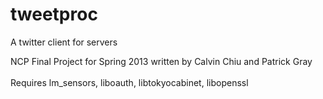 tweetproc
=========

A twitter client for servers

NCP Final Project for Spring 2013 written by Calvin Chiu and Patrick Gray</br>
</br>
Requires lm_sensors, liboauth, libtokyocabinet, libopenssl
